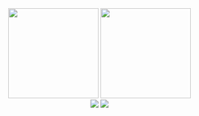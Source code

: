
<!--

### Hi there 👋

**devDougie/devDougie** is a ✨ _special_ ✨ repository because its `README.md` (this file) appears on your GitHub profile.

Here are some ideas to get you started:

- 🔭 I’m currently working on ...
- 🌱 I’m currently learning ...
- 👯 I’m looking to collaborate on ...
- 🤔 I’m looking for help with ...
- 💬 Ask me about ...
- 📫 How to reach me: ...
- 😄 Pronouns: ...
- ⚡ Fun fact: ...

![Douglas Venancio's GitHub stats](https://github-readme-stats.vercel.app/api?username=devDougie&show_icons=true&theme=github_dark)

[![Top Langs](https://github-readme-stats.vercel.app/api/top-langs/?username=devDougie&layout=compact)](https://github.com/devDougie/github-readme-stats)

-->

<div align="center">
  <img height="180em" src="https://github-readme-stats.vercel.app/api?username=devDougie&show_icons=true&theme=github_dark&include_all_commits=true&count_private=true"/>
  <img height="180em" src="https://github-readme-stats.vercel.app/api/top-langs/?username=devDougie&layout=compact&langs_count=7&theme=github_dark"/>
</div>

<div align="center">
  <a href = "mailto:douglas13cv@gmail.com"><img src="https://img.shields.io/badge/Gmail-D14836?style=for-the-badge&logo=gmail&logoColor=white" target="_blank"></a>
  <a href = "https://www.linkedin.com/in/douglas-cunha-venancio-5a724a1a4/" target="_blank"><img src="https://img.shields.io/badge/LinkedIn-0077B5?style=for-the-badge&logo=linkedin&logoColor=white" target="_blank"></a>
</div>
